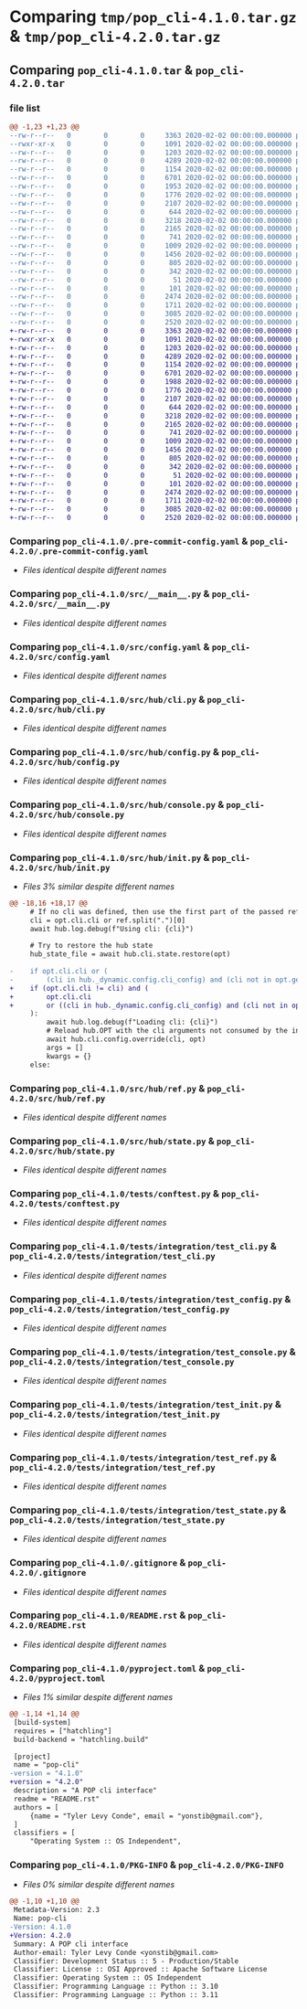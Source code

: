 # Comparing `tmp/pop_cli-4.1.0.tar.gz` & `tmp/pop_cli-4.2.0.tar.gz`

## Comparing `pop_cli-4.1.0.tar` & `pop_cli-4.2.0.tar`

### file list

```diff
@@ -1,23 +1,23 @@
--rw-r--r--   0        0        0     3363 2020-02-02 00:00:00.000000 pop_cli-4.1.0/.pre-commit-config.yaml
--rwxr-xr-x   0        0        0     1091 2020-02-02 00:00:00.000000 pop_cli-4.1.0/src/__main__.py
--rw-r--r--   0        0        0     1203 2020-02-02 00:00:00.000000 pop_cli-4.1.0/src/config.yaml
--rw-r--r--   0        0        0     4289 2020-02-02 00:00:00.000000 pop_cli-4.1.0/src/hub/cli.py
--rw-r--r--   0        0        0     1154 2020-02-02 00:00:00.000000 pop_cli-4.1.0/src/hub/config.py
--rw-r--r--   0        0        0     6701 2020-02-02 00:00:00.000000 pop_cli-4.1.0/src/hub/console.py
--rw-r--r--   0        0        0     1953 2020-02-02 00:00:00.000000 pop_cli-4.1.0/src/hub/init.py
--rw-r--r--   0        0        0     1776 2020-02-02 00:00:00.000000 pop_cli-4.1.0/src/hub/ref.py
--rw-r--r--   0        0        0     2107 2020-02-02 00:00:00.000000 pop_cli-4.1.0/src/hub/state.py
--rw-r--r--   0        0        0      644 2020-02-02 00:00:00.000000 pop_cli-4.1.0/tests/conftest.py
--rw-r--r--   0        0        0     3218 2020-02-02 00:00:00.000000 pop_cli-4.1.0/tests/integration/test_cli.py
--rw-r--r--   0        0        0     2165 2020-02-02 00:00:00.000000 pop_cli-4.1.0/tests/integration/test_config.py
--rw-r--r--   0        0        0      741 2020-02-02 00:00:00.000000 pop_cli-4.1.0/tests/integration/test_console.py
--rw-r--r--   0        0        0     1009 2020-02-02 00:00:00.000000 pop_cli-4.1.0/tests/integration/test_init.py
--rw-r--r--   0        0        0     1456 2020-02-02 00:00:00.000000 pop_cli-4.1.0/tests/integration/test_ref.py
--rw-r--r--   0        0        0      805 2020-02-02 00:00:00.000000 pop_cli-4.1.0/tests/integration/test_state.py
--rw-r--r--   0        0        0      342 2020-02-02 00:00:00.000000 pop_cli-4.1.0/tests/tpath/plugin/config.yaml
--rw-r--r--   0        0        0       51 2020-02-02 00:00:00.000000 pop_cli-4.1.0/tests/tpath/plugin/src/init.py
--rw-r--r--   0        0        0      101 2020-02-02 00:00:00.000000 pop_cli-4.1.0/tests/tpath/plugin/src/mod.py
--rw-r--r--   0        0        0     2474 2020-02-02 00:00:00.000000 pop_cli-4.1.0/.gitignore
--rw-r--r--   0        0        0     1711 2020-02-02 00:00:00.000000 pop_cli-4.1.0/README.rst
--rw-r--r--   0        0        0     3085 2020-02-02 00:00:00.000000 pop_cli-4.1.0/pyproject.toml
--rw-r--r--   0        0        0     2520 2020-02-02 00:00:00.000000 pop_cli-4.1.0/PKG-INFO
+-rw-r--r--   0        0        0     3363 2020-02-02 00:00:00.000000 pop_cli-4.2.0/.pre-commit-config.yaml
+-rwxr-xr-x   0        0        0     1091 2020-02-02 00:00:00.000000 pop_cli-4.2.0/src/__main__.py
+-rw-r--r--   0        0        0     1203 2020-02-02 00:00:00.000000 pop_cli-4.2.0/src/config.yaml
+-rw-r--r--   0        0        0     4289 2020-02-02 00:00:00.000000 pop_cli-4.2.0/src/hub/cli.py
+-rw-r--r--   0        0        0     1154 2020-02-02 00:00:00.000000 pop_cli-4.2.0/src/hub/config.py
+-rw-r--r--   0        0        0     6701 2020-02-02 00:00:00.000000 pop_cli-4.2.0/src/hub/console.py
+-rw-r--r--   0        0        0     1988 2020-02-02 00:00:00.000000 pop_cli-4.2.0/src/hub/init.py
+-rw-r--r--   0        0        0     1776 2020-02-02 00:00:00.000000 pop_cli-4.2.0/src/hub/ref.py
+-rw-r--r--   0        0        0     2107 2020-02-02 00:00:00.000000 pop_cli-4.2.0/src/hub/state.py
+-rw-r--r--   0        0        0      644 2020-02-02 00:00:00.000000 pop_cli-4.2.0/tests/conftest.py
+-rw-r--r--   0        0        0     3218 2020-02-02 00:00:00.000000 pop_cli-4.2.0/tests/integration/test_cli.py
+-rw-r--r--   0        0        0     2165 2020-02-02 00:00:00.000000 pop_cli-4.2.0/tests/integration/test_config.py
+-rw-r--r--   0        0        0      741 2020-02-02 00:00:00.000000 pop_cli-4.2.0/tests/integration/test_console.py
+-rw-r--r--   0        0        0     1009 2020-02-02 00:00:00.000000 pop_cli-4.2.0/tests/integration/test_init.py
+-rw-r--r--   0        0        0     1456 2020-02-02 00:00:00.000000 pop_cli-4.2.0/tests/integration/test_ref.py
+-rw-r--r--   0        0        0      805 2020-02-02 00:00:00.000000 pop_cli-4.2.0/tests/integration/test_state.py
+-rw-r--r--   0        0        0      342 2020-02-02 00:00:00.000000 pop_cli-4.2.0/tests/tpath/plugin/config.yaml
+-rw-r--r--   0        0        0       51 2020-02-02 00:00:00.000000 pop_cli-4.2.0/tests/tpath/plugin/src/init.py
+-rw-r--r--   0        0        0      101 2020-02-02 00:00:00.000000 pop_cli-4.2.0/tests/tpath/plugin/src/mod.py
+-rw-r--r--   0        0        0     2474 2020-02-02 00:00:00.000000 pop_cli-4.2.0/.gitignore
+-rw-r--r--   0        0        0     1711 2020-02-02 00:00:00.000000 pop_cli-4.2.0/README.rst
+-rw-r--r--   0        0        0     3085 2020-02-02 00:00:00.000000 pop_cli-4.2.0/pyproject.toml
+-rw-r--r--   0        0        0     2520 2020-02-02 00:00:00.000000 pop_cli-4.2.0/PKG-INFO
```

### Comparing `pop_cli-4.1.0/.pre-commit-config.yaml` & `pop_cli-4.2.0/.pre-commit-config.yaml`

 * *Files identical despite different names*

### Comparing `pop_cli-4.1.0/src/__main__.py` & `pop_cli-4.2.0/src/__main__.py`

 * *Files identical despite different names*

### Comparing `pop_cli-4.1.0/src/config.yaml` & `pop_cli-4.2.0/src/config.yaml`

 * *Files identical despite different names*

### Comparing `pop_cli-4.1.0/src/hub/cli.py` & `pop_cli-4.2.0/src/hub/cli.py`

 * *Files identical despite different names*

### Comparing `pop_cli-4.1.0/src/hub/config.py` & `pop_cli-4.2.0/src/hub/config.py`

 * *Files identical despite different names*

### Comparing `pop_cli-4.1.0/src/hub/console.py` & `pop_cli-4.2.0/src/hub/console.py`

 * *Files identical despite different names*

### Comparing `pop_cli-4.1.0/src/hub/init.py` & `pop_cli-4.2.0/src/hub/init.py`

 * *Files 3% similar despite different names*

```diff
@@ -18,16 +18,17 @@
     # If no cli was defined, then use the first part of the passed ref as the authoritative cli
     cli = opt.cli.cli or ref.split(".")[0]
     await hub.log.debug(f"Using cli: {cli}")
 
     # Try to restore the hub state
     hub_state_file = await hub.cli.state.restore(opt)
 
-    if opt.cli.cli or (
-        (cli in hub._dynamic.config.cli_config) and (cli not in opt.get("pop", {}).get("global_clis", ()))
+    if (opt.cli.cli != cli) and (
+        opt.cli.cli
+        or ((cli in hub._dynamic.config.cli_config) and (cli not in opt.get("pop", {}).get("global_clis", ())))
     ):
         await hub.log.debug(f"Loading cli: {cli}")
         # Reload hub.OPT with the cli arguments not consumed by the initial hub
         await hub.cli.config.override(cli, opt)
         args = []
         kwargs = {}
     else:
```

### Comparing `pop_cli-4.1.0/src/hub/ref.py` & `pop_cli-4.2.0/src/hub/ref.py`

 * *Files identical despite different names*

### Comparing `pop_cli-4.1.0/src/hub/state.py` & `pop_cli-4.2.0/src/hub/state.py`

 * *Files identical despite different names*

### Comparing `pop_cli-4.1.0/tests/conftest.py` & `pop_cli-4.2.0/tests/conftest.py`

 * *Files identical despite different names*

### Comparing `pop_cli-4.1.0/tests/integration/test_cli.py` & `pop_cli-4.2.0/tests/integration/test_cli.py`

 * *Files identical despite different names*

### Comparing `pop_cli-4.1.0/tests/integration/test_config.py` & `pop_cli-4.2.0/tests/integration/test_config.py`

 * *Files identical despite different names*

### Comparing `pop_cli-4.1.0/tests/integration/test_console.py` & `pop_cli-4.2.0/tests/integration/test_console.py`

 * *Files identical despite different names*

### Comparing `pop_cli-4.1.0/tests/integration/test_init.py` & `pop_cli-4.2.0/tests/integration/test_init.py`

 * *Files identical despite different names*

### Comparing `pop_cli-4.1.0/tests/integration/test_ref.py` & `pop_cli-4.2.0/tests/integration/test_ref.py`

 * *Files identical despite different names*

### Comparing `pop_cli-4.1.0/tests/integration/test_state.py` & `pop_cli-4.2.0/tests/integration/test_state.py`

 * *Files identical despite different names*

### Comparing `pop_cli-4.1.0/.gitignore` & `pop_cli-4.2.0/.gitignore`

 * *Files identical despite different names*

### Comparing `pop_cli-4.1.0/README.rst` & `pop_cli-4.2.0/README.rst`

 * *Files identical despite different names*

### Comparing `pop_cli-4.1.0/pyproject.toml` & `pop_cli-4.2.0/pyproject.toml`

 * *Files 1% similar despite different names*

```diff
@@ -1,14 +1,14 @@
 [build-system]
 requires = ["hatchling"]
 build-backend = "hatchling.build"
 
 [project]
 name = "pop-cli"
-version = "4.1.0"
+version = "4.2.0"
 description = "A POP cli interface"
 readme = "README.rst"
 authors = [
     {name = "Tyler Levy Conde", email = "yonstib@gmail.com"},
 ]
 classifiers = [
     "Operating System :: OS Independent",
```

### Comparing `pop_cli-4.1.0/PKG-INFO` & `pop_cli-4.2.0/PKG-INFO`

 * *Files 0% similar despite different names*

```diff
@@ -1,10 +1,10 @@
 Metadata-Version: 2.3
 Name: pop-cli
-Version: 4.1.0
+Version: 4.2.0
 Summary: A POP cli interface
 Author-email: Tyler Levy Conde <yonstib@gmail.com>
 Classifier: Development Status :: 5 - Production/Stable
 Classifier: License :: OSI Approved :: Apache Software License
 Classifier: Operating System :: OS Independent
 Classifier: Programming Language :: Python :: 3.10
 Classifier: Programming Language :: Python :: 3.11
```

